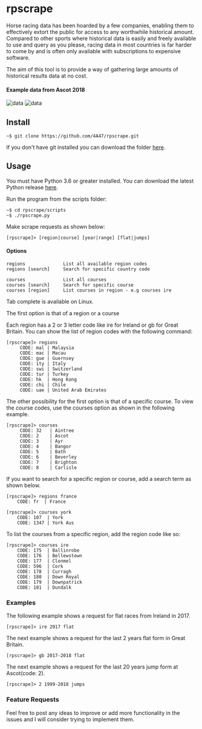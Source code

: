 # rpscrape

Horse racing data has been hoarded by a few companies, enabling them to effectively extort the public for access to any worthwhile historical amount. Compared to other sports where historical data is easily and freely available to use and query as you please, racing data in most countries is far harder to come by and is often only available with subscriptions to expensive software.

The aim of this tool is to provide a way of gathering large amounts of historical results data at no cost.


#### Example data from Ascot 2018

![data](https://i.postimg.cc/7LncCDMG/data1.png)
![data](https://i.postimg.cc/SsQPC5DZ/data2.png)

## Install

```
~$ git clone https://github.com/4A47/rpscrape.git
```

If you don't have git installed you can download the folder [here](https://github.com/4A47/rpscrape/archive/master.zip).

## Usage

You must have Python 3.6 or greater installed. You can download the latest Python release [here](https://www.python.org/downloads/).

Run the program from the scripts folder:
```
~$ cd rpscrape/scripts
~$ ./rpscrape.py
```

Make scrape requests as shown below:
```
[rpscrape]> [region|course] [year|range] [flat|jumps]
```

#### Options

```
regions              List all available region codes
regions [search]     Search for specific country code

courses              List all courses
courses [search]     Search for specific course
courses [region]     List courses in region - e.g courses ire
```

Tab complete is available on Linux.

The first option is that of a region or a course

Each region has a 2 or 3 letter code like ire for Ireland or gb for Great Britain. You can show the list of region codes with the following command:
```
[rpscrape]> regions
     CODE: mal | Malaysia
     CODE: mac | Macau
     CODE: gue | Guernsey
     CODE: ity | Italy
     CODE: swi | Switzerland
     CODE: tur | Turkey
     CODE: hk  | Hong Kong
     CODE: chi | Chile
     CODE: uae | United Arab Emirates
```

The other possibility for the first option is that of a specific course. To view the course codes, use the courses option as shown in the following example.

```
[rpscrape]> courses
     CODE: 32   | Aintree
     CODE: 2    | Ascot
     CODE: 3    | Ayr
     CODE: 4    | Bangor
     CODE: 5    | Bath
     CODE: 6    | Beverley
     CODE: 7    | Brighton
     CODE: 8    | Carlisle
```

If you want to search for a specific region or course, add a search term as shown below.

```
[rpscrape]> regions france
    CODE: fr  | France
```

```
[rpscrape]> courses york
    CODE: 107  | York
    CODE: 1347 | York Aus
```

To list the courses from a specific region, add the region code like so:
 ```
[rpscrape]> courses ire
     CODE: 175  | Ballinrobe
     CODE: 176  | Bellewstown
     CODE: 177  | Clonmel
     CODE: 596  | Cork
     CODE: 178  | Curragh
     CODE: 180  | Down Royal
     CODE: 179  | Downpatrick
     CODE: 181  | Dundalk
 ```

### Examples

The following example shows a request for flat races from Ireland in 2017.

```
[rpscrape]> ire 2017 flat
```

The next example shows a request for the last 2 years flat form in Great Britain.

```
[rpscrape]> gb 2017-2018 flat
```

The next example shows a request for the last 20 years jump form at Ascot(code: 2).
```
[rpscrape]> 2 1999-2018 jumps
```

### Feature Requests
Feel free to post any ideas to improve or add more functionality in the issues and I will consider trying to implement them.
